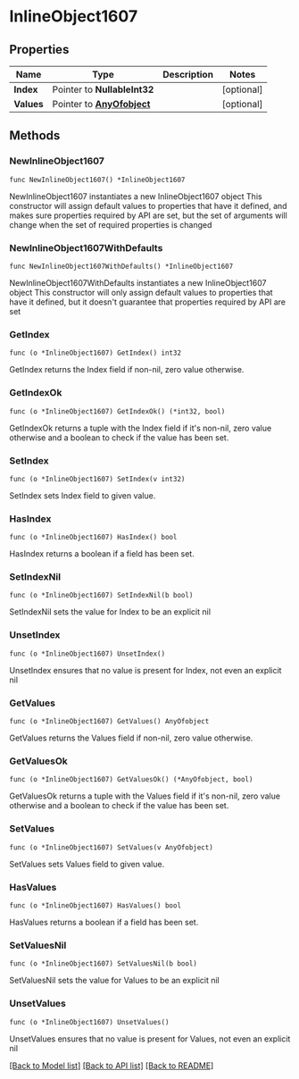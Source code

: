 # InlineObject1607

## Properties

Name | Type | Description | Notes
------------ | ------------- | ------------- | -------------
**Index** | Pointer to **NullableInt32** |  | [optional] 
**Values** | Pointer to [**AnyOfobject**](anyOf&lt;object&gt;.md) |  | [optional] 

## Methods

### NewInlineObject1607

`func NewInlineObject1607() *InlineObject1607`

NewInlineObject1607 instantiates a new InlineObject1607 object
This constructor will assign default values to properties that have it defined,
and makes sure properties required by API are set, but the set of arguments
will change when the set of required properties is changed

### NewInlineObject1607WithDefaults

`func NewInlineObject1607WithDefaults() *InlineObject1607`

NewInlineObject1607WithDefaults instantiates a new InlineObject1607 object
This constructor will only assign default values to properties that have it defined,
but it doesn't guarantee that properties required by API are set

### GetIndex

`func (o *InlineObject1607) GetIndex() int32`

GetIndex returns the Index field if non-nil, zero value otherwise.

### GetIndexOk

`func (o *InlineObject1607) GetIndexOk() (*int32, bool)`

GetIndexOk returns a tuple with the Index field if it's non-nil, zero value otherwise
and a boolean to check if the value has been set.

### SetIndex

`func (o *InlineObject1607) SetIndex(v int32)`

SetIndex sets Index field to given value.

### HasIndex

`func (o *InlineObject1607) HasIndex() bool`

HasIndex returns a boolean if a field has been set.

### SetIndexNil

`func (o *InlineObject1607) SetIndexNil(b bool)`

 SetIndexNil sets the value for Index to be an explicit nil

### UnsetIndex
`func (o *InlineObject1607) UnsetIndex()`

UnsetIndex ensures that no value is present for Index, not even an explicit nil
### GetValues

`func (o *InlineObject1607) GetValues() AnyOfobject`

GetValues returns the Values field if non-nil, zero value otherwise.

### GetValuesOk

`func (o *InlineObject1607) GetValuesOk() (*AnyOfobject, bool)`

GetValuesOk returns a tuple with the Values field if it's non-nil, zero value otherwise
and a boolean to check if the value has been set.

### SetValues

`func (o *InlineObject1607) SetValues(v AnyOfobject)`

SetValues sets Values field to given value.

### HasValues

`func (o *InlineObject1607) HasValues() bool`

HasValues returns a boolean if a field has been set.

### SetValuesNil

`func (o *InlineObject1607) SetValuesNil(b bool)`

 SetValuesNil sets the value for Values to be an explicit nil

### UnsetValues
`func (o *InlineObject1607) UnsetValues()`

UnsetValues ensures that no value is present for Values, not even an explicit nil

[[Back to Model list]](../README.md#documentation-for-models) [[Back to API list]](../README.md#documentation-for-api-endpoints) [[Back to README]](../README.md)


